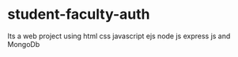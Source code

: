 # student-faculty-auth
Its a web project using html css javascript ejs node js express js and MongoDb
